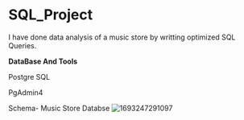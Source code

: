 # SQL_Project
I have done data analysis of a music store by writting optimized SQL Queries.

**DataBase And Tools**


Postgre SQL

PgAdmin4

Schema- Music Store Databse
![1693247291097](https://github.com/Niti1605/SQL_Project/assets/106881020/52820d0a-c4cc-49db-a7b6-ffc5cca6d6b9)
